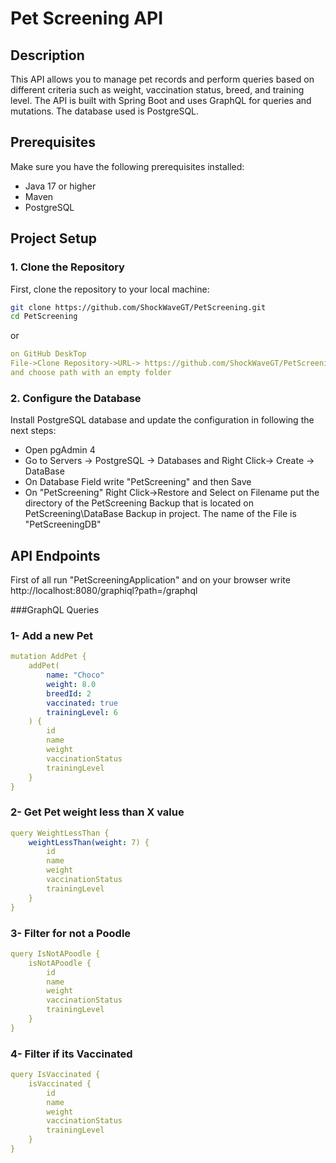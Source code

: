 # Pet Screening API

## Description

This API allows you to manage pet records and perform queries based on different criteria such as weight, vaccination status, breed, and training level. The API is built with Spring Boot and uses GraphQL for queries and mutations. The database used is PostgreSQL.

## Prerequisites

Make sure you have the following prerequisites installed:

- Java 17 or higher
- Maven
- PostgreSQL

## Project Setup

### 1. Clone the Repository

First, clone the repository to your local machine:

```sh
git clone https://github.com/ShockWaveGT/PetScreening.git
cd PetScreening
```

or

```yaml
on GitHub DeskTop 
File->Clone Repository->URL-> https://github.com/ShockWaveGT/PetScreening.git
and choose path with an empty folder
```

### 2. Configure the Database
Install PostgreSQL database and update the configuration in following the next steps:

- Open pgAdmin 4
- Go to Servers -> PostgreSQL -> Databases and Right Click-> Create -> DataBase
- On Database Field write "PetScreening" and then Save
- On "PetScreening" Right Click->Restore and Select on Filename put the directory of the PetScreening Backup that is located on PetScreening\DataBase Backup in project. The name of the File is "PetScreeningDB"

## API Endpoints

First of all run "PetScreeningApplication" and on your browser write http://localhost:8080/graphiql?path=/graphql

###GraphQL Queries

### 1- Add a new Pet

```yaml
mutation AddPet {
    addPet(
        name: "Choco"
        weight: 8.0
        breedId: 2
        vaccinated: true
        trainingLevel: 6
    ) {
        id
        name
        weight
        vaccinationStatus
        trainingLevel
    }
}
```

### 2- Get Pet weight less than X value

```yaml
query WeightLessThan {
    weightLessThan(weight: 7) {
        id
        name
        weight
        vaccinationStatus
        trainingLevel
    }
}
```
### 3- Filter for not a Poodle

```yaml
query IsNotAPoodle {
    isNotAPoodle {
        id
        name
        weight
        vaccinationStatus
        trainingLevel
    }
}
```

### 4- Filter if its Vaccinated

```yaml
query IsVaccinated {
    isVaccinated {
        id
        name
        weight
        vaccinationStatus
        trainingLevel
    }
}
```
